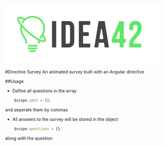 ![alt text](https://github.com/idea42co/images/blob/master/FullLogo-Colored-2000x779.jpg "Logo Title Text 1")

#Directive Survey
An animated survey built with an Angular directive

##Usage
- Define all questions in the array
```javascript
    $scope.qSet = [];
```
and seperate them by commas
- All answers to the survey will be stored in the object
```javascript
    $scope.questions = {};
```
along with the question  



